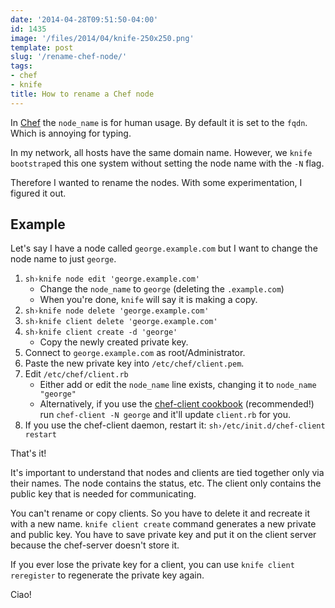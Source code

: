 ```yaml
---
date: '2014-04-28T09:51:50-04:00'
id: 1435
image: '/files/2014/04/knife-250x250.png'
template: post
slug: '/rename-chef-node/'
tags:
- chef
- knife
title: How to rename a Chef node
---
```


In [Chef](http://getchef.com) the `node_name` is for human usage. By default
it is set to the `fqdn`. Which is annoying for typing.

In my network, all hosts have the same domain name. However, we
`knife bootstrap`ed this one system without setting the node name with the
`-N` flag.

Therefore I wanted to rename the nodes. With some experimentation, I figured
it out.

## Example

Let's say I have a node called `george.example.com` but I want to change the
node name to just `george`.

1.  `sh›knife node edit 'george.example.com'`
    * Change the `node_name` to `george` (deleting the `.example.com`)
    * When you're done, `knife` will say it is making a copy.
2.  `sh›knife node delete 'george.example.com'`
3.  `sh›knife client delete 'george.example.com'`
4.  `sh›knife client create -d 'george'`
    * Copy the newly created private key.
5.  Connect to `george.example.com` as root/Administrator.
6.  Paste the new private key into `/etc/chef/client.pem`.
7.  Edit `/etc/chef/client.rb`
    * Either add or edit the `node_name` line exists, changing it to
      `node_name "george"`
    * Alternatively, if you use the
      [chef-client cookbook](https://github.com/opscode-cookbooks/chef-client)
      (recommended!) run `chef-client -N george` and it'll update `client.rb`
      for you.
8.  If you use the chef-client daemon, restart it:
    `sh›/etc/init.d/chef-client restart`

That's it!

It's important to understand that nodes and clients are tied together only via
their names. The node contains the status, etc. The client only contains the
public key that is needed for communicating.

You can't rename or copy clients. So you have to delete it and recreate it
with a new name. `knife client create` command generates a new private and
public key. You have to save private key and put it on the client server
because the chef-server doesn't store it.

If you ever lose the private key for a client, you can use
`knife client reregister` to regenerate the private key again.

Ciao!

